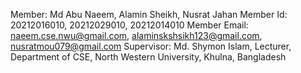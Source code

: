 Member: Md Abu Naeem, Alamin Sheikh, Nusrat Jahan
Member Id: 20212016010, 20212029010, 20212014010
Member Email: naeem.cse.nwu@gmail.com, alaminskshsikh123@gmail.com, nusratmou079@gmail.com
Supervisor: Md. Shymon Islam, Lecturer, Department of CSE, North Western University, Khulna, Bangladesh
